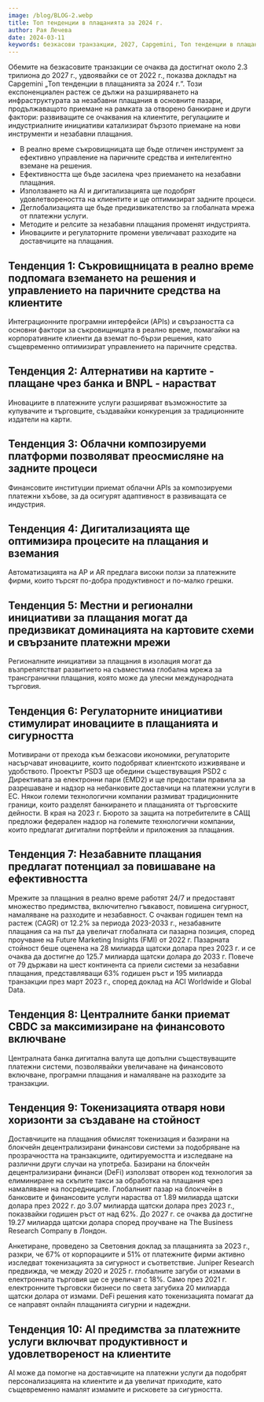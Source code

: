 ```yaml
---
image: /blog/BLOG-2.webp
title: Топ тенденции в плащанията за 2024 г.
author: Рая Лечева
date: 2024-03-11
keywords: безкасови транзакции, 2027, Capgemini, Топ тенденции в плащанията за 2024 г., инфраструктура за незабавни плащания, отворено банкиране, клиентски очаквания, регулации, индустриални инициативи, незабавни плащания, съкровищница в реално време, управление на паричните средства, AI, дигитализация, удовлетвореност на клиентите, задни процеси, деглобализация, глобална мрежа от платежни услуги, методи за незабавни плащания, релси за незабавни плащания, иновации, регулаторни промени, разходи на доставчиците на плащания, интеграционни програмни интерфейси, APIs, свързаност, корпоративни клиенти, решения, алтернативи на картите, плащане чрез банка, BNPL, конкуренция, традиционни издатели на карти, облачни композируеми платформи, задни процеси, облачни APIs, композируеми платежни хъбове, адаптивност, автоматизация на AP и AR, продуктивност, грешки
---
```


Обемите на безкасовите транзакции се очаква да достигнат около 2.3 трилиона до 2027 г., удвоявайки се от 2022 г., показва докладът на Capgemini „Топ тенденции в плащанията за 2024 г.“. Този експоненциален растеж се дължи на разширяването на инфраструктурата за незабавни плащания в основните пазари, продължаващото приемане на рамката за отворено банкиране и други фактори: развиващите се очаквания на клиентите, регулациите и индустриалните инициативи катализират бързото приемане на нови инструменти и незабавни плащания.

- В реално време съкровищницата ще бъде отличен инструмент за ефективно управление на паричните средства и интелигентно вземане на решения.
- Ефективността ще бъде засилена чрез приемането на незабавни плащания.
- Използването на AI и дигитализацията ще подобрят удовлетвореността на клиентите и ще оптимизират задните процеси.
- Деглобализацията ще бъде предизвикателство за глобалната мрежа от платежни услуги.
- Методите и релсите за незабавни плащания променят индустрията.
- Иновациите и регулаторните промени увеличават разходите на доставчиците на плащания.

## Тенденция 1: Съкровищницата в реално време подпомага вземането на решения и управлението на паричните средства на клиентите

Интеграционните програмни интерфейси (APIs) и свързаността са основни фактори за съкровищницата в реално време, помагайки на корпоративните клиенти да вземат по-бързи решения, като същевременно оптимизират управлението на паричните средства.

## Тенденция 2: Алтернативи на картите - плащане чрез банка и BNPL - нарастват

Иновациите в платежните услуги разширяват възможностите за купувачите и търговците, създавайки конкуренция за традиционните издатели на карти.

## Тенденция 3: Облачни композируеми платформи позволяват преосмисляне на задните процеси

Финансовите институции приемат облачни APIs за композируеми платежни хъбове, за да осигурят адаптивност в развиващата се индустрия.

## Тенденция 4: Дигитализацията ще оптимизира процесите на плащания и вземания

Автоматизацията на AP и AR предлага високи ползи за платежните фирми, които търсят по-добра продуктивност и по-малко грешки.

## Тенденция 5: Местни и регионални инициативи за плащания могат да предизвикат доминацията на картовите схеми и свързаните платежни мрежи

Регионалните инициативи за плащания в изолация могат да възпрепятстват развитието на съвместима глобална мрежа за трансгранични плащания, която може да улесни международната търговия.

## Тенденция 6: Регулаторните инициативи стимулират иновациите в плащанията и сигурността

Мотивирани от прехода към безкасови икономики, регулаторите насърчават иновациите, които подобряват клиентското изживяване и удобството. Проектът PSD3 ще обедини съществуващия PSD2 с Директивата за електронни пари (EMD2) и ще предостави правила за разрешаване и надзор на небанковите доставчици на платежни услуги в ЕС. Някои големи технологични компании размиват традиционните граници, които разделят банкирането и плащанията от търговските дейности. В края на 2023 г. Бюрото за защита на потребителите в САЩ предложи федерален надзор на големите технологични компании, които предлагат дигитални портфейли и приложения за плащания.

## Тенденция 7: Незабавните плащания предлагат потенциал за повишаване на ефективността

Мрежите за плащания в реално време работят 24/7 и предоставят множество предимства, включително гъвкавост, повишена сигурност, намаляване на разходите и незабавност. С очакван годишен темп на растеж (CAGR) от 12.2% за периода 2023-2033 г., незабавните плащания са на път да увеличат глобалната си пазарна позиция, според проучване на Future Marketing Insights (FMI) от 2022 г. Пазарната стойност беше оценена на 28 милиарда щатски долара през 2023 г. и се очаква да достигне до 125.7 милиарда щатски долара до 2033 г. Повече от 79 държави на шест континента са приели системи за незабавни плащания, представляващи 63% годишен ръст и 195 милиарда транзакции през март 2023 г., според доклад на ACI Worldwide и Global Data.

## Тенденция 8: Централните банки приемат CBDC за максимизиране на финансовото включване

Централната банка дигитална валута ще допълни съществуващите платежни системи, позволявайки увеличаване на финансовото включване, програмни плащания и намаляване на разходите за транзакции.

## Тенденция 9: Токенизацията отваря нови хоризонти за създаване на стойност

Доставчиците на плащания обмислят токенизация и базирани на блокчейн децентрализирани финансови системи за подобряване на прозрачността на транзакциите, одитируемостта и изследване на различни други случаи на употреба. Базирани на блокчейн децентрализирани финанси (DeFi) използват отворен код технология за елиминиране на скъпите такси за обработка на плащания чрез намаляване на посредниците. Глобалният пазар на блокчейн в банковите и финансовите услуги нараства от 1.89 милиарда щатски долара през 2022 г. до 3.07 милиарда щатски долара през 2023 г., показвайки годишен ръст от над 62%. До 2027 г. се очаква да достигне 19.27 милиарда щатски долара според проучване на The Business Research Company в Лондон.

Анкетиране, проведено за Световния доклад за плащанията за 2023 г., разкри, че 67% от корпорациите и 51% от платежните фирми активно изследват токенизацията за сигурност и съответствие. Juniper Research предвижда, че между 2020 и 2025 г. глобалните загуби от измами в електронната търговия ще се увеличат с 18%. Само през 2021 г. електронните търговски бизнеси по света загубиха 20 милиарда щатски долара от измами. DeFi решения като токенизацията помагат да се направят онлайн плащанията сигурни и надеждни.

## Тенденция 10: AI предимства за платежните услуги включват продуктивност и удовлетвореност на клиентите

AI може да помогне на доставчиците на платежни услуги да подобрят персонализацията на клиентите и да увеличат приходите, като същевременно намалят измамите и рисковете за сигурността.
